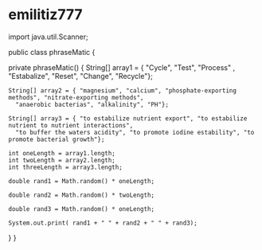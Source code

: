 # emilitiz777
import java.util.Scanner;

public class phraseMatic
{
  
  private phraseMatic()
  {
    String[] array1 = { "Cycle", "Test", "Process" , "Estabalize", "Reset", "Change", "Recycle"};
    
    String[] array2 = { "magnesium", "calcium", "phosphate-exporting methods", "nitrate-exporting methods",
      "anaerobic bacterias", "alkalinity", "PH"};
    
    String[] array3 = { "to estabilize nutrient export", "to estabilize nutrient to nutrient interactions", 
      "to buffer the waters acidity", "to promote iodine estability", "to promote bacterial growth"};
    
    int oneLength = array1.length; 
    int twoLength = array2.length; 
    int threeLength = array3.length;
    
    double rand1 = Math.random() * oneLength;
    
    double rand2 = Math.random() * twoLength;
    
    double rand3 = Math.random() * oneLength;
    
    System.out.print( rand1 + " " + rand2 + " " + rand3);
  }
}
